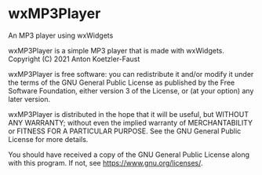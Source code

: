 # wxMP3Player
An MP3 player using wxWidgets

wxMP3Player is a simple MP3 player that is made with wxWidgets.
Copyright (C) 2021 Anton Koetzler-Faust

wxMP3Player is free software: you can redistribute it and/or modify
it under the terms of the GNU General Public License as published by
the Free Software Foundation, either version 3 of the License, or
(at your option) any later version.

wxMP3Player is distributed in the hope that it will be useful,
but WITHOUT ANY WARRANTY; without even the implied warranty of
MERCHANTABILITY or FITNESS FOR A PARTICULAR PURPOSE.  See the
GNU General Public License for more details.

You should have received a copy of the GNU General Public License
along with this program.  If not, see <https://www.gnu.org/licenses/>.
